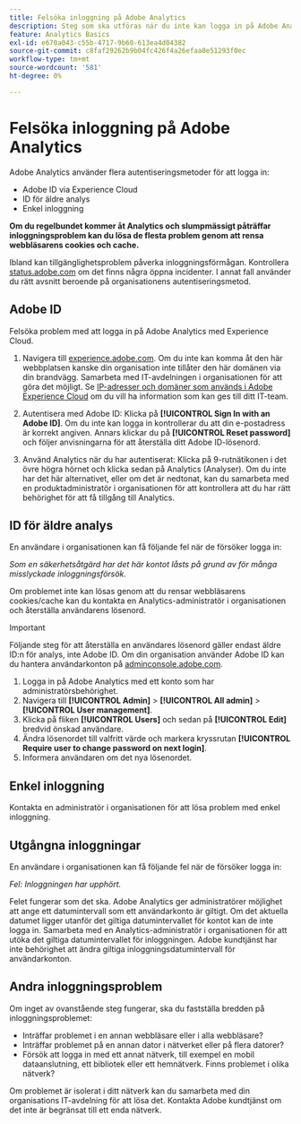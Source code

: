 ```yaml
---
title: Felsöka inloggning på Adobe Analytics
description: Steg som ska utföras när du inte kan logga in på Adobe Analytics.
feature: Analytics Basics
exl-id: e670a043-c55b-4717-9b60-613ea4d04382
source-git-commit: c8faf29262b9b04fc426f4a26efaa8e51293f0ec
workflow-type: tm+mt
source-wordcount: '581'
ht-degree: 0%

---
```


# Felsöka inloggning på Adobe Analytics

Adobe Analytics använder flera autentiseringsmetoder för att logga in:

* Adobe ID via Experience Cloud
* ID för äldre analys
* Enkel inloggning

**Om du regelbundet kommer åt Analytics och slumpmässigt påträffar inloggningsproblem kan du lösa de flesta problem genom att rensa webbläsarens cookies och cache.**

Ibland kan tillgänglighetsproblem påverka inloggningsförmågan. Kontrollera [status.adobe.com](https://status.adobe.com) om det finns några öppna incidenter. I annat fall använder du rätt avsnitt beroende på organisationens autentiseringsmetod.

## Adobe ID

Felsöka problem med att logga in på Adobe Analytics med Experience Cloud.

1. Navigera till [experience.adobe.com](https://experience.adobe.com). Om du inte kan komma åt den här webbplatsen kanske din organisation inte tillåter den här domänen via din brandvägg. Samarbeta med IT-avdelningen i organisationen för att göra det möjligt. Se [IP-adresser och domäner som används i Adobe Experience Cloud](https://helpx.adobe.com/se/analytics/kb/adobe-ip-addresses.html) om du vill ha information som kan ges till ditt IT-team.

2. Autentisera med Adobe ID: Klicka på **[!UICONTROL Sign In with an Adobe ID]**. Om du inte kan logga in kontrollerar du att din e-postadress är korrekt angiven. Annars klickar du på **[!UICONTROL Reset password]** och följer anvisningarna för att återställa ditt Adobe ID-lösenord.

3. Använd Analytics när du har autentiserat: Klicka på 9-rutnätikonen i det övre högra hörnet och klicka sedan på Analytics (Analyser). Om du inte har det här alternativet, eller om det är nedtonat, kan du samarbeta med en produktadministratör i organisationen för att kontrollera att du har rätt behörighet för att få tillgång till Analytics.

## ID för äldre analys

En användare i organisationen kan få följande fel när de försöker logga in:

*Som en säkerhetsåtgärd har det här kontot låsts på grund av för många misslyckade inloggningsförsök.*

Om problemet inte kan lösas genom att du rensar webbläsarens cookies/cache kan du kontakta en Analytics-administratör i organisationen och återställa användarens lösenord.

>[!IMPORTANT]
>
>Följande steg för att återställa en användares lösenord gäller endast äldre ID:n för analys, inte Adobe ID. Om din organisation använder Adobe ID kan du hantera användarkonton på [adminconsole.adobe.com](https://adminconsole.adobe.com).

1. Logga in på Adobe Analytics med ett konto som har administratörsbehörighet.
2. Navigera till **[!UICONTROL Admin]** > **[!UICONTROL All admin]** > **[!UICONTROL User management]**.
3. Klicka på fliken **[!UICONTROL Users]** och sedan på **[!UICONTROL Edit]** bredvid önskad användare.
4. Ändra lösenordet till valfritt värde och markera kryssrutan **[!UICONTROL Require user to change password on next login]**.
5. Informera användaren om det nya lösenordet.

## Enkel inloggning

Kontakta en administratör i organisationen för att lösa problem med enkel inloggning.

## Utgångna inloggningar

En användare i organisationen kan få följande fel när de försöker logga in:

*Fel: Inloggningen har upphört.*

Felet fungerar som det ska. Adobe Analytics ger administratörer möjlighet att ange ett datumintervall som ett användarkonto är giltigt. Om det aktuella datumet ligger utanför det giltiga datumintervallet för kontot kan de inte logga in. Samarbeta med en Analytics-administratör i organisationen för att utöka det giltiga datumintervallet för inloggningen. Adobe kundtjänst har inte behörighet att ändra giltiga inloggningsdatumintervall för användarkonton.

## Andra inloggningsproblem

Om inget av ovanstående steg fungerar, ska du fastställa bredden på inloggningsproblemet:

* Inträffar problemet i en annan webbläsare eller i alla webbläsare?
* Inträffar problemet på en annan dator i nätverket eller på flera datorer?
* Försök att logga in med ett annat nätverk, till exempel en mobil dataanslutning, ett bibliotek eller ett hemnätverk. Finns problemet i olika nätverk?

Om problemet är isolerat i ditt nätverk kan du samarbeta med din organisations IT-avdelning för att lösa det. Kontakta Adobe kundtjänst om det inte är begränsat till ett enda nätverk.
